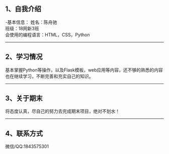 ## 1、自我介绍
  -基本信息：
    姓名：陈舟驰  
    班级：18网新3班  
    会使用的编程语言：HTML，CSS，Python  
    
***

## 2、学习情况
  基本掌握Python等操作，以及Flask模板，web应用等内容，还不够的熟悉的内容也在继续学习，不断完善和充实自己的知识。
  
***

## 3、关于期末
   将态度认真，尽自己的努力去完成期末项目，绝对不划水！
   
***

## 4、联系方式
  微信/QQ:1843575301
  
